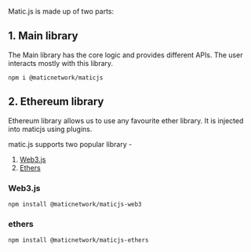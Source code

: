 Matic.js is made up of two parts:

## 1. Main library

The Main library has the core logic and provides different APIs. The user interacts mostly with this library.

```
npm i @maticnetwork/maticjs
```

## 2. Ethereum library

Ethereum library allows us to use any favourite ether library. It is injected into maticjs using plugins.

matic.js supports two popular library -

1. [Web3.js](https://web3js.readthedocs.io/)
2. [Ethers](https://docs.ethers.io/)

### Web3.js

```
npm install @maticnetwork/maticjs-web3
```

### ethers

```
npm install @maticnetwork/maticjs-ethers
```
